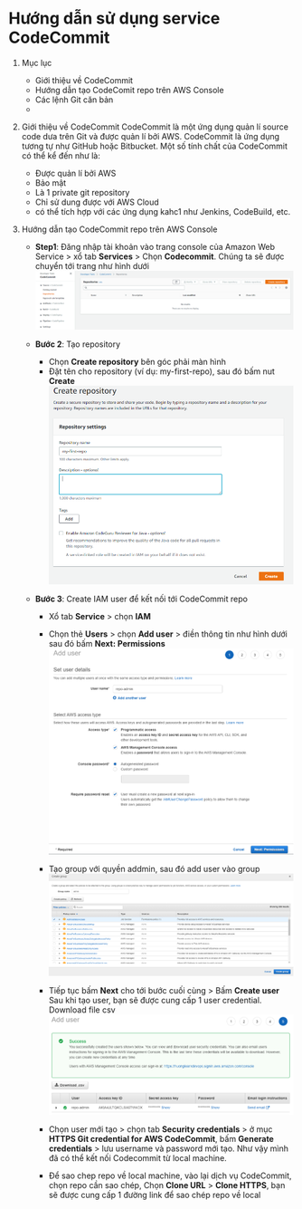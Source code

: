 # Hướng dẫn sử dụng service CodeCommit

1. Mục lục
    * Giới thiệu về CodeCommit
    * Hướng dẫn tạo CodeComit repo trên AWS Console
    * Các lệnh Git căn bản
    * 

2. Giới thiệu về CodeCommit
    CodeCommit là một ứng dụng quản lí source code dưa trên Git và được quản lí bởi AWS. CodeCommit là ứng dụng tương tự như GitHub hoặc Bitbucket. Một số tính chất của CodeCommit có thể kể đến như là: 
    * Được quản lí bởi AWS
    * Bảo mật
    * Là 1 private git repository
    * Chỉ sử dung được với AWS Cloud
    * có thể tích hợp với các ứng dụng kahc1 như Jenkins, CodeBuild, etc.
    
3. Hướng dẫn tạo CodeCommit repo trên AWS Console
    * **Step1**: Đăng nhập tài khoản vào trang console của Amazon Web Service > xổ tab **Services** > Chọn **Codecommit**. Chúng ta sẽ được chuyển tới trang như hình dưới
    ![codecommit](./images/CodeCommit/codecommit.PNG)

    * **Bước 2**: Tạo repository
        * Chọn **Create repository** bên góc phải màn hình
        * Đặt tên cho repository (ví dụ: my-first-repo), sau đó bấm nut **Create**
        ![create-repo](./images/CodeCommit/create-repo.PNG)
    * **Bước 3**: Create IAM user để kết nối tới CodeCommit repo
        * Xổ tab **Service** > chọn **IAM**
        * Chọn thẻ **Users** > chọn **Add user** > điền thông tin như hình dưới sau đó bấm **Next: Permissions**
        ![add-user](./images/CodeCommit/add-user.PNG)
        * Tạo group với quyền addmin, sau đó add user vào group
        ![create-group](./images/CodeCommit/create-group.PNG)
        * Tiếp tục bấm **Next** cho tới bước cuối cùng > Bấm **Create user**  
        Sau khi tạo user, bạn sẽ được cung cấp 1 user credential. Download file csv
         ![user-credential](./images/CodeCommit/user-credential.PNG)
        
        * Chọn user mới tạo > chọn tab **Security credentials** > ở mục **HTTPS Git credential for AWS CodeCommit**, bấm **Generate credentials** > lưu username và password mới tạo. Như vậy mình đã có thể kết nối Codecommit từ local machine.

        * Để sao chep repo về local machine, vào lại dịch vụ CodeCommit, chọn repo cần sao chép, Chọn **Clone URL** > **Clone HTTPS**, bạn sẽ được cung cấp 1 đường link để sao chép repo về local
